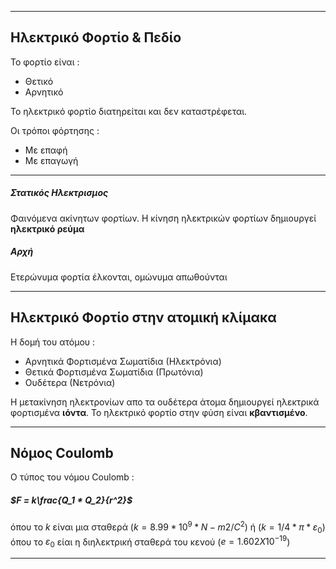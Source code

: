 ____
## **Ηλεκτρικό Φορτίο & Πεδίο**

Το φορτίο είναι :
- Θετικό 
- Αρνητικό

Το ηλεκτρικό φορτίο διατηρείται και δεν καταστρέφεται.

Οι τρόποι φόρτησης :
- Με επαφή
- Με επαγωγή

----
##### **Στατικός Ηλεκτρισμος**

Φαινόμενα ακίνητων φορτίων. Η κίνηση ηλεκτρικών φορτίων δημιουργεί **ηλεκτρικό ρεύμα**

##### **Αρχή**

Ετερώνυμα φορτία έλκονται, ομώνυμα απωθούνται

---
## **Ηλεκτρικό Φορτίο στην ατομική κλίμακα**

Η δομή του ατόμου :
- Αρνητικά Φορτισμένα Σωματίδια (Ηλεκτρόνια)
- Θετικά Φορτισμένα Σωματίδια (Πρωτόνια)
- Ουδέτερα (Νετρόνια)

Η μετακίνηση ηλεκτρονίων απο τα ουδέτερα άτομα δημιουργεί ηλεκτρικά φορτισμένα **ιόντα**.
Το ηλεκτρικό φορτίο στην φύση είναι **κβαντισμένο**.

----
## **Νόμος Coulomb**

Ο τύπος του νόμου Coulomb :
##### $F = k\frac{Q_1 * Q_2}{r^2}$

όπου το $k$ είναι μια σταθερά ($k = 8.99 * 10^9 * Ν - m2/C^2$) ή ($k = 1/4*π*ε_0$)
όπου το $ε_0$ είαι η διηλεκτρική σταθερά του κενού ($e = 1.602 X 10^{-19}$)

---